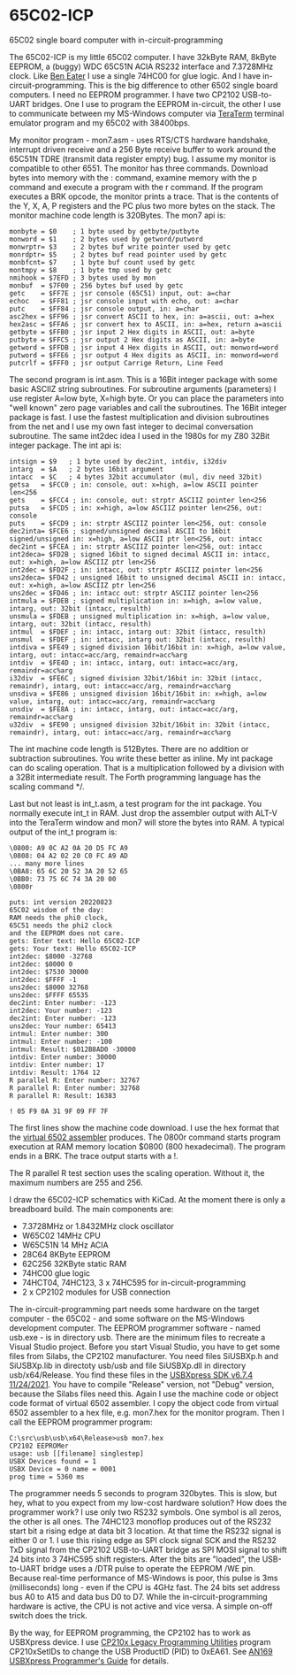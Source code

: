 # 65C02-ICP
65C02 single board computer with in-circuit-programming

The 65C02-ICP is my little 65C02 computer. I have 32kByte RAM, 8kByte EEPROM, a (buggy) WDC 65C51N ACIA RS232 interface and 7.3728MHz clock. Like [Ben Eater](https://eater.net/6502) I use a single 74HC00 for glue logic. And I have in-circuit-programming. This is the big difference to other 6502 single board computers. I need no EEPROM programmer. I have two CP2102 USB-to-UART bridges. One I use to program the EEPROM in-circuit, the other I use to communicate between my MS-Windows computer via [TeraTerm](https://ttssh2.osdn.jp/index.html.en) terminal emulator program and my 65C02 with 38400bps.

My monitor program - mon7.asm - uses RTS/CTS hardware handshake, interrupt driven receive and a 256 Byte receive buffer to work around the 65C51N TDRE (transmit data register empty) bug. I assume my monitor is compatible to other 6551. The monitor has three commands. Download bytes into memory with the : command, examine memory with the p command and execute a program with the r command. If the program executes a BRK opcode, the monitor prints a trace. That is the contents of the Y, X, A, P registers and the PC plus two more bytes on the stack. The monitor machine code length is 320Bytes. The mon7 api is:
```
monbyte = $0    ; 1 byte used by getbyte/putbyte
monword = $1    ; 2 bytes used by getword/putword
monwrptr= $3    ; 2 bytes buf write pointer used by getc
monrdptr= $5    ; 2 bytes buf read pointer used by getc
monbfcnt= $7    ; 1 byte buf count used by getc
montmpy = $8    ; 1 byte tmp used by getc
nmihook = $7EFD ; 3 bytes used by mon
monbuf  = $7F00 ; 256 bytes buf used by getc
getc    = $FF7E ; jsr console (65C51) input, out: a=char
echoc   = $FF81 ; jsr console input with echo, out: a=char
putc    = $FF84 ; jsr console output, in: a=char
asc2hex = $FF96 ; jsr convert ASCII to hex, in: a=ascii, out: a=hex
hex2asc = $FFA6 ; jsr convert hex to ASCII, in: a=hex, return a=ascii
getbyte = $FFB0 ; jsr input 2 Hex digits in ASCII, out: a=byte
putbyte = $FFC5 ; jsr output 2 Hex digits as ASCII, in: a=byte
getword = $FFDB ; jsr input 4 Hex digits in ASCII, out: monword=word
putword = $FFE6 ; jsr output 4 Hex digits as ASCII, in: monword=word
putcrlf = $FFF0 ; jsr output Carrige Return, Line Feed
```
The second program is int.asm. This is a 16Bit integer package with some basic ASCIIZ string subroutines. For subroutine arguments (parameters) I use register A=low byte, X=high byte. Or you can place the parameters into "well known" zero page variables and call the subroutines. The 16Bit integer package is fast. I use the fastest multiplication and division subroutines from the net and I use my own fast integer to decimal conversation subroutine. The same int2dec idea I used in the 1980s for my Z80 32Bit integer package. The int api is:
```
intsign = $9   ; 1 byte used by dec2int, intdiv, i32div
intarg  = $A   ; 2 bytes 16bit argument
intacc  = $C   ; 4 bytes 32bit accumulator (mul, div need 32bit)
getsa   = $FCC0 ; in: console, out: x=high, a=low ASCII pointer len<256
gets    = $FCC4 ; in: console, out: strptr ASCIIZ pointer len<256
putsa   = $FCD5 ; in: x=high, a=low ASCIIZ pointer len<256, out: console
puts    = $FCD9 ; in: strptr ASCIIZ pointer len<256, out: console
dec2inta= $FCE6 ; signed/unsigned decimal ASCII to 16bit signed/unsigned in: x=high, a=low ASCII ptr len<256, out: intacc
dec2int = $FCEA ; in: strptr ASCIIZ pointer len<256, out: intacc
int2deca= $FD2B ; signed 16bit to signed decimal ASCII in: intacc, out: x=high, a=low ASCIIZ ptr len<256
int2dec = $FD2F ; in: intacc, out: strptr ASCIIZ pointer len<256
uns2deca= $FD42 ; unsigned 16bit to unsigned decimal ASCII in: intacc, out: x=high, a=low ASCIIZ ptr len<256
uns2dec = $FD46 ; in: intacc out: strptr ASCIIZ pointer len<256
intmula = $FDEB ; signed multiplication in: x=high, a=low value, intarg, out: 32bit (intacc, resulth)
unsmula = $FDEB ; unsigned multiplication in: x=high, a=low value, intarg, out: 32bit (intacc, resulth)
intmul  = $FDEF ; in: intacc, intarg out: 32bit (intacc, resulth)
unsmul  = $FDEF ; in: intacc, intarg out: 32bit (intacc, resulth)
intdiva = $FE49 ; signed division 16bit/16bit in: x=high, a=low value, intarg, out: intacc=acc/arg, remaindr=acc%arg
intdiv  = $FE4D ; in: intacc, intarg, out: intacc=acc/arg, remaindr=acc%arg
i32div  = $FE6C ; signed division 32bit/16bit in: 32bit (intacc, remaindr), intarg, out: intacc=acc/arg, remaindr=acc%arg
unsdiva = $FE86 ; unsigned division 16bit/16bit in: x=high, a=low value, intarg, out: intacc=acc/arg, remaindr=acc%arg
unsdiv  = $FE8A ; in: intacc, intarg, out: intacc=acc/arg, remaindr=acc%arg
u32div  = $FE90 ; unsigned division 32bit/16bit in: 32bit (intacc, remaindr), intarg, out: intacc=acc/arg, remaindr=acc%arg
```
The int machine code length is 512Bytes. There are no addition or subtraction subroutines. You write these better
as inline. My int package can do scaling operation. That is a multiplication followed by a division
with a 32Bit intermediate result. The Forth programming language has the scaling command */.

Last but not least is int_t.asm, a test program for the int package. You normally execute int_t in RAM. Just drop the assembler output with ALT-V into the TeraTerm window and mon7 will store the bytes into RAM. A typical output of the int_t program is:
```
\0800: A9 0C A2 0A 20 D5 FC A9
\0808: 04 A2 02 20 C0 FC A9 AD
... many more lines
\0BA8: 65 6C 20 52 3A 20 52 65
\0BB0: 73 75 6C 74 3A 20 00
\0800r

puts: int version 20220823
65C02 wisdom of the day:
RAM needs the phi0 clock,
65C51 needs the phi2 clock
and the EEPROM does not care.
gets: Enter text: Hello 65C02-ICP
gets: Your text: Hello 65C02-ICP
int2dec: $8000 -32768
int2dec: $0000 0
int2dec: $7530 30000
int2dec: $FFFF -1
uns2dec: $8000 32768
uns2dec: $FFFF 65535
dec2int: Enter number: -123
int2dec: Your number: -123
dec2int: Enter number: -123
uns2dec: Your number: 65413
intmul: Enter number: 300
intmul: Enter number: -100
intmul: Result: $012B8AD0 -30000
intdiv: Enter number: 30000
intdiv: Enter number: 17
intdiv: Result: 1764 12
R parallel R: Enter number: 32767
R parallel R: Enter number: 32768
R parallel R: Result: 16383

! 05 F9 0A 31 9F 09 FF 7F
```
The first lines show the machine code download. I use the hex format that the [virtual 6502 assembler](https://www.masswerk.at/6502/assembler.html) produces. The 0800r command starts program execution at RAM memory location $0800 (800 hexadecimal). The program ends in a BRK. The trace output starts with a !.

The R parallel R test section uses the scaling operation. Without it, the maximum numbers are 255 and 256.

I draw the 65C02-ICP schematics with KiCad. At the moment there is only a breadboard build. The main components are:
- 7.3728MHz or 1.8432MHz clock oscillator
- W65C02 14MHz CPU
- W65C51N 14 MHz ACIA
- 28C64 8KByte EEPROM
- 62C256 32KByte static RAM
- 74HC00 glue logic
- 74HCT04, 74HC123, 3 x 74HC595 for in-circuit-programming
- 2 x CP2102 modules for USB connection

The in-circuit-programming part needs some hardware on the target computer - the 65C02 - and some software on the MS-Windows development computer. The EEPROM programmer software - named usb.exe - is in directory usb. There are the minimum files to recreate a Visual Studio project. Before you start Visual Studio, you have to get some files from Silabs, the CP2102 manufacturer. You need files SiUSBXp.h and SiUSBXp.lib in directoty usb/usb and file SiUSBXp.dll in directory usb/x64/Release. You find these files in the [USBXpress SDK v6.7.4 11/24/2021](https://www.silabs.com/developers/direct-access-drivers). You have to compile "Release" version, not "Debug" version, because the Silabs files need this. Again I use the machine code or object code format of virtual 6502 assembler. I copy the object code from virtual 6502 assembler to a hex file, e.g. mon7.hex for the monitor program. Then I call the EEPROM programmer program:
```
C:\src\usb\usb\x64\Release>usb mon7.hex
CP2102 EEPROMer
usage: usb [[filename] singlestep]
USBX Devices found = 1
USBX Device = 0 name = 0001
prog time = 5360 ms
```
The programmer needs 5 seconds to program 320bytes. This is slow, but hey, what to you expect from my low-cost hardware solution? How does the programmer work? I use only two RS232 symbols. One symbol is all zeros, the other is all ones. The 74HC123 monoflop produces out of the RS232 start bit a rising edge at data bit 3 location. At that time the RS232 signal is either 0 or 1. I use this rising edge as SPI clock signal SCK and the RS232 TxD signal from the CP2102 USB-to-UART bridge as SPI MOSI signal to shift 24 bits into 3 74HC595 shift registers. After the bits are "loaded", the USB-to-UART bridge uses a /DTR pulse to operate the EEPROM /WE pin. Because real-time performance of MS-Windows is poor, this pulse is 3ms (milliseconds) long - even if the CPU is 4GHz fast. The 24 bits set address bus A0 to A15 and data bus D0 to D7. While the in-circuit-programming hardware is active, the CPU is not active and vice versa. A simple on-off switch does the trick.

By the way, for EEPROM programming, the CP2102 has to work as USBXpress device. I use [CP210x Legacy Programming Utilities](https://community.silabs.com/s/article/cp210x-legacy-programming-utilities?language=en_US) program CP210xSetIDs to change the USB ProductID (PID) to 0xEA61. See [AN169 USBXpress Programmer's Guide](https://www.silabs.com/documents/public/application-notes/AN169.pdf) for details.
